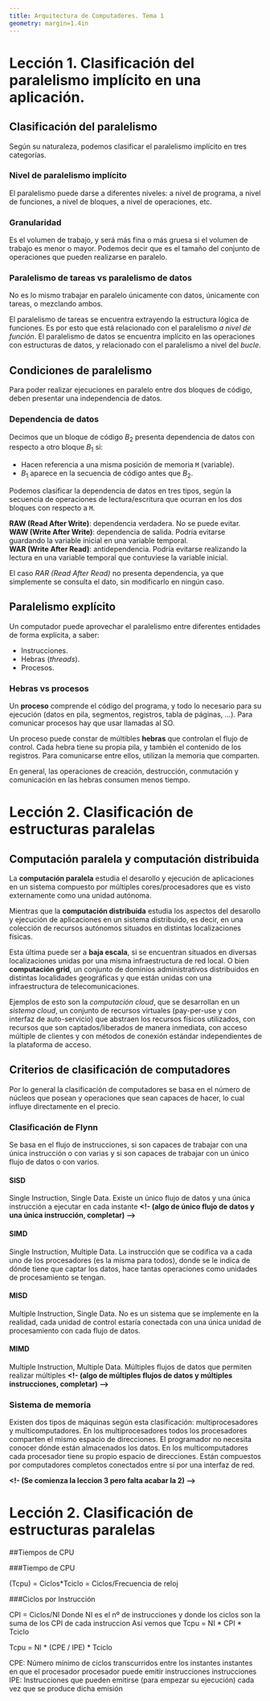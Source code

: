 ```yaml
---
title: Arquitectura de Computadores. Tema 1
geometry: margin=1.4in
---
```


# Lección 1. Clasificación del paralelismo implícito en una aplicación.

## Clasificación del paralelismo

Según su naturaleza, podemos clasificar el paralelismo implícito en tres categorías.

### Nivel de paralelismo implícito

El paralelismo puede darse a diferentes niveles: a nivel de programa, a nivel de funciones, a nivel de bloques, a nivel de operaciones, etc.

### Granularidad

Es el volumen de trabajo, y será más fina o más gruesa si el volumen de trabajo es menor o mayor. Podemos decir que es el tamaño del conjunto de operaciones que pueden realizarse en paralelo.

### Paralelismo de tareas vs paralelismo de datos

No es lo mismo trabajar en paralelo únicamente con datos, únicamente con tareas, o mezclando ambos.

El paralelismo de tareas se encuentra extrayendo la estructura lógica de funciones. Es por esto que está relacionado con el paralelismo *a nivel de función*. El paralelismo de datos se encuentra implícito en las operaciones con estructuras de datos, y relacionado con el paralelismo a nivel del *bucle*.

## Condiciones de paralelismo

Para poder realizar ejecuciones en paralelo entre dos bloques de código, deben presentar una independencia de datos.

### Dependencia de datos

Decimos que un bloque de código $B_2$ presenta dependencia de datos con respecto a otro bloque $B_1$ si:

- Hacen referencia a una misma posición de memoria `M` (variable).
- $B_1$ aparece en la secuencia de código antes que $B_2$.

Podemos clasificar la dependencia de datos en tres tipos, según la secuencia de operaciones de lectura/escritura que ocurran en los dos bloques con respecto a `M`.

**RAW (Read After Write)**: dependencia verdadera. No se puede evitar.\
**WAW (Write After Write)**: dependencia de salida. Podría evitarse guardando la variable inicial en una variable temporal.\
**WAR (Write After Read)**: antidependencia. Podría evitarse realizando la lectura en una variable temporal que contuviese la variable inicial.

El caso *RAR (Read After Read)* no presenta dependencia, ya que simplemente se consulta el dato, sin modificarlo en ningún caso.

## Paralelismo explícito
Un computador puede aprovechar el paralelismo entre diferentes entidades de forma explícita, a saber:

- Instrucciones.
- Hebras (*threads*).
- Procesos.

### Hebras vs procesos

Un **proceso** comprende el código del programa, y todo lo necesario para su ejecución (datos en pila, segmentos, registros, tabla de páginas, ...). Para comunicar procesos hay que usar llamadas al SO.

Un proceso puede constar de múltibles **hebras** que controlan el flujo de control. Cada hebra tiene su propia pila, y también el contenido de los registros. Para comunicarse entre ellos, utilizan la memoria que comparten.

En general, las operaciones de creación, destrucción, conmutación y comunicación en las hebras consumen menos tiempo.




# Lección 2. Clasificación de estructuras paralelas

## Computación paralela y computación distribuida

La **computación paralela** estudia el desarollo y ejecución de
aplicaciones en un sistema compuesto por múltiples cores/procesadores
que es visto externamente como una unidad autónoma.

Mientras que la **computación distribuida** estudia los aspectos del
desarollo y ejecución de aplicaciones en un sistema distribuido, es
decir, en una colección de recursos autónomos situados en distintas
localizaciones físicas.

Esta última puede ser a **baja escala**, si se encuentran situados en
diversas localizaciones unidas por una misma infraestructura de red
local. O bien **computación grid**, un conjunto de dominios
administrativos distribuidos en distintas localidades geográficas y
que están unidas con una infraestructura de telecomunicaciones.

Ejemplos de esto son la *computación cloud*, que se desarrollan en un
*sistema cloud*, un conjunto de recursos virtuales (pay-per-use y con
interfaz de auto-servicio) que abstraen los recursos físicos
utilizados, con recursos que son captados/liberados de manera
inmediata, con acceso múltiple de clientes y con métodos de conexión
estándar independientes de la plataforma de acceso.

## Criterios de clasificación de computadores

Por lo general la clasificación de computadores se basa en el número
de núcleos que posean y operaciones que sean capaces de hacer, lo cual
influye directamente en el precio.

### Clasificación de Flynn

Se basa en el flujo de instrucciones, si son capaces de trabajar con
una única instrucción o con varias y si son capaces de trabajar con un
único flujo de datos o con varios.

#### SISD
Single Instruction, Single Data.
Existe un único flujo de datos y una única instrucción a ejecutar en
cada instante
**<!- (algo de único flujo de datos y una única instrucción, completar) -->**


#### SIMD
Single Instruction, Multiple Data.
La instrucción que se codifica va a cada uno de los procesadores (es
la misma para todos), donde se le indica de dónde tiene que captar los
datos, hace tantas operaciones como unidades de procesamiento se
tengan.


#### MISD
Multiple Instruction, Single Data.
No es un sistema que se implemente en la realidad, cada unidad de
control estaría conectada con una única unidad de procesamiento con
cada flujo de datos.

#### MIMD
Multiple Instruction, Multiple Data.
Múltiples flujos de datos que permiten realizar múltiples
**<!- (algo de múltiples flujos de datos y múltiples instrucciones, completar) -->**

### Sistema de memoria
Existen dos tipos de máquinas según esta clasificación: multiprocesadores y multicomputadores. En los multiprocesadores todos los procesadores comparten el mismo espacio de direcciones. El programador no necesita conocer dónde están almacenados los datos. En los multicomputadores cada procesador tiene su propio espacio de direcciones. Están compuestos por computadores completos conectados entre sí por una interfaz de red.

**<!- (Se comienza la leccion 3 pero falta acabar la 2) -->**

# Lección 2. Clasificación de estructuras paralelas
##Tiempos de CPU

###Tiempo de CPU

(Tcpu) = Ciclos*Tciclo = Ciclos/Frecuencia de reloj

###Ciclos por Instrucción

CPI = Ciclos/NI
Donde NI es el nº de instrucciones y donde los ciclos son la suma de los CPI de cada instruccion
Así vemos que Tcpu = NI * CPI * Tciclo

Tcpu = NI * (CPE / IPE) * Tciclo

CPE: Número mínimo de ciclos transcurridos entre los
instantes instantes en que el procesador procesador puede emitir instrucciones instrucciones
IPE: Instrucciones que pueden emitirse (para empezar su
ejecución) cada vez que se produce dicha emisión
